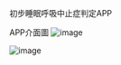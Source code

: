 初步睡眠呼吸中止症判定APP

APP介面圖
![image](https://github.com/milk588093/Snoring-detection/blob/master/ya.png)

![image](https://github.com/milk588093/Snoring-detection/blob/master/yaya.png)
